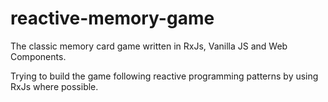 # reactive-memory-game

The classic memory card game written in RxJs, Vanilla JS and Web Components.

Trying to build the game following reactive programming patterns by using RxJs where possible.
